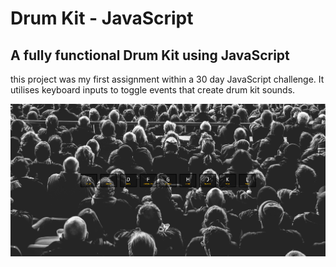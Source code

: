 # Drum Kit - JavaScript

## A  fully functional Drum Kit using JavaScript

this project was my first assignment within a 30 day JavaScript challenge. It utilises keyboard inputs to toggle events that create drum kit sounds. 

<img src="assets/images/JS Drum Kit.png" alt="An image of the keyboard inputs">
